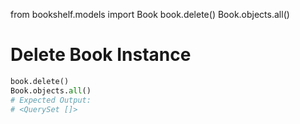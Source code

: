 from bookshelf.models import Book
book.delete()
Book.objects.all()

# Delete Book Instance
```python
book.delete()
Book.objects.all()
# Expected Output:
# <QuerySet []>
